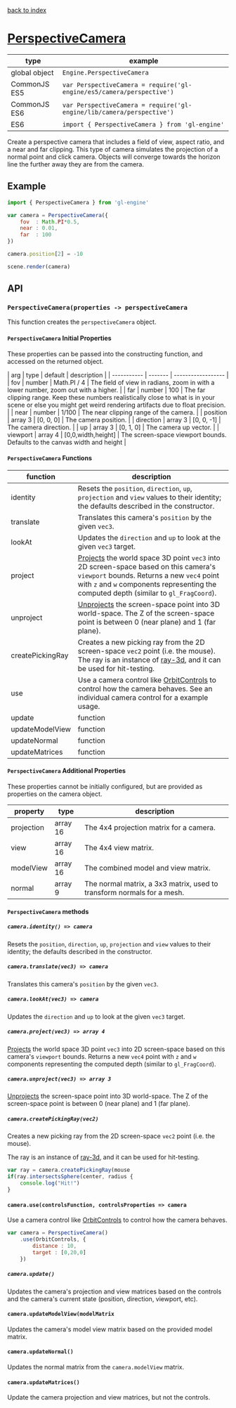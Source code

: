 [back to index](./)
# [PerspectiveCamera](https://github.com/gl-engine/gl-engine/tree/master/lib/camera/perspective)

| type          | example |
| ------------- | ---------------------------------------------------------------- |
| global object | `Engine.PerspectiveCamera`                                         |
| CommonJS ES5  | `var PerspectiveCamera = require('gl-engine/es5/camera/perspective')` |
| CommonJS ES6  | `var PerspectiveCamera = require('gl-engine/lib/camera/perspective')` |
| ES6           | `import { PerspectiveCamera } from 'gl-engine'`                       |

Create a perspective camera that includes a field of view, aspect ratio, and a near and far clipping. This type of camera simulates the projection of a normal point and click camera. Objects will converge towards the horizon line the further away they are from the camera.

## Example
```js
import { PerspectiveCamera } from 'gl-engine'

var camera = PerspectiveCamera({
	fov  : Math.PI*0.5,
	near : 0.01,
	far  : 100
})

camera.position[2] = -10

scene.render(camera)
```

## API

### `PerspectiveCamera(properties -> perspectiveCamera`

This function creates the `perspectiveCamera` object.

#### `PerspectiveCamera` Initial Properties

These properties can be passed into the constructing function, and accessed on the returned object.

| arg         | type    | default            | description |
| ----------- | ------- | ------------------ |
| fov         | number  | Math.PI / 4        | The field of view in radians, zoom in with a lower number, zoom out with a higher. |
| far         | number  | 100                | The far clipping range. Keep these numbers realistically close to what is in your scene or else you might get weird rendering artifacts due to float precision. |
| near        | number  | 1/100              | The near clipping range of the camera. |
| position    | array 3 | [0, 0, 0]          | The camera position. |
| direction   | array 3 | [0, 0, -1]         | The camera direction. |
| up          | array 3 | [0, 1, 0]          | The camera up vector. |
| viewport    | array 4 | [0,0,width,height] | The screen-space viewport bounds. Defaults to the canvas width and height |

#### `PerspectiveCamera` Functions

| function         | description |
| ---------------- | ----------- |
| identity         | Resets the `position`, `direction`, `up`, `projection` and `view` values to their identity; the defaults described in the constructor. |
| translate        | Translates this camera's `position` by the given `vec3`. |
| lookAt           | Updates the `direction` and `up` to look at the given `vec3` target. |
| project          | [Projects](https://github.com/Jam3/camera-project) the world space 3D point `vec3` into 2D screen-space based on this camera's `viewport` bounds. Returns a new `vec4` point with `z` and `w` components representing the computed depth (similar to `gl_FragCoord`). |
| unproject        | [Unprojects](https://github.com/Jam3/camera-unproject) the screen-space point into 3D world-space. The Z of the screen-space point is between 0 (near plane) and 1 (far plane). |
| createPickingRay | Creates a new picking ray from the 2D screen-space `vec2` point (i.e. the mouse). The ray is an instance of [ray-3d](https://github.com/Jam3/ray-3d), and it can be used for hit-testing. |
| use              | Use a camera control like [OrbitControls](./controls-orbit.md) to control how the camera behaves. See an individual camera control for a example usage. |
| update           | function | see below |
| updateModelView  | function | see below |
| updateNormal     | function | see below |
| updateMatrices   | function | see below |

#### `PerspectiveCamera` Additional Properties

These properties cannot be initially configured, but are provided as properties on the camera object.

| property   | type       | description |
| ---------- | ---------- | ----------- |
| projection | array 16   | The 4x4 projection matrix for a camera. |
| view       | array 16   | The 4x4 view matrix. |
| modelView  | array 16   | The combined model and view matrix. |
| normal     | array 9    | The normal matrix, a 3x3 matrix, used to transform normals for a mesh. |

#### `PerspectiveCamera` methods

##### `camera.identity() => camera`

Resets the `position`, `direction`, `up`, `projection` and `view` values to their identity; the defaults described in the constructor.

##### `camera.translate(vec3) => camera`

Translates this camera's `position` by the given `vec3`.

##### `camera.lookAt(vec3) => camera`

Updates the `direction` and `up` to look at the given `vec3` target.

##### `camera.project(vec3) => array 4`

[Projects](https://github.com/Jam3/camera-project) the world space 3D point `vec3` into 2D screen-space based on this camera's `viewport` bounds. Returns a new `vec4` point with `z` and `w` components representing the computed depth (similar to `gl_FragCoord`).

##### `camera.unproject(vec3) => array 3`

[Unprojects](https://github.com/Jam3/camera-unproject) the screen-space point into 3D world-space. The Z of the screen-space point is between 0 (near plane) and 1 (far plane).

##### `camera.createPickingRay(vec2)`

Creates a new picking ray from the 2D screen-space `vec2` point (i.e. the mouse).

The ray is an instance of [ray-3d](https://github.com/Jam3/ray-3d), and it can be used for hit-testing.

```js
var ray = camera.createPickingRay(mouse
if(ray.intersectsSphere(center, radius {
	console.log("Hit!")
}
```

#### `camera.use(controlsFunction, controlsProperties => camera`

Use a camera control like [OrbitControls](./controls-orbit.md) to control how the camera behaves.

```js
var camera = PerspectiveCamera()
	.use(OrbitControls, {
		distance : 10,
		target : [0,20,0]
	})
```

##### `camera.update()`

Updates the camera's projection and view matrices based on the controls and the camera's current state (position, direction, viewport, etc).

#### `camera.updateModelView(modelMatrix`

Updates the camera's model view matrix based on the provided model matrix.

#### `camera.updateNormal()`

Updates the normal matrix from the `camera.modelView` matrix.

#### `camera.updateMatrices()`

Update the camera projection and view matrices, but not the controls.
